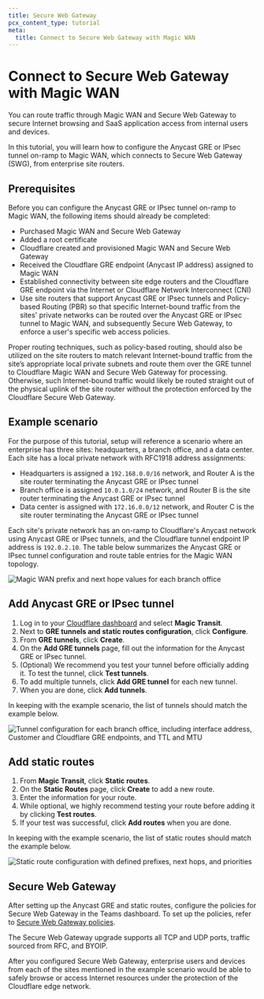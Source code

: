```yaml
---
title: Secure Web Gateway
pcx_content_type: tutorial
meta:
  title: Connect to Secure Web Gateway with Magic WAN
---
```


# Connect to Secure Web Gateway with Magic WAN

You can route traffic through Magic WAN and Secure Web Gateway to secure Internet browsing and SaaS application access from internal users and devices.

In this tutorial, you will learn how to configure the Anycast GRE or IPsec tunnel on-ramp to Magic WAN, which connects to Secure Web Gateway (SWG), from enterprise site routers.

## Prerequisites

Before you can configure the Anycast GRE or IPsec tunnel on-ramp to Magic WAN, the following items should already be completed:

- Purchased Magic WAN and Secure Web Gateway
- Added a root certificate
- Cloudflare created and provisioned Magic WAN and Secure Web Gateway
- Received the Cloudflare GRE endpoint (Anycast IP address) assigned to Magic WAN
- Established connectivity between site edge routers and the Cloudflare GRE endpoint via the Internet or Cloudflare Network Interconnect (CNI)
- Use site routers that support Anycast GRE or IPsec tunnels and Policy-based Routing (PBR) so that specific Internet-bound traffic from the sites' private networks can be routed over the Anycast GRE or IPsec tunnel to Magic WAN, and subsequently Secure Web Gateway, to enforce a user's specific web access policies.

Proper routing techniques, such as policy-based routing, should also be utilized on the site routers to match relevant Internet-bound traffic from the site’s appropriate local private subnets and route them over the GRE tunnel to Cloudflare Magic WAN and Secure Web Gateway for processing. Otherwise, such Internet-bound traffic would likely be routed straight out of the physical uplink of the site router without the protection enforced by the Cloudflare Secure Web Gateway.

## Example scenario

For the purpose of this tutorial, setup will reference a scenario where an enterprise has three sites: headquarters, a branch office, and a data center. Each site has a local private network with RFC1918 address assignments:

- Headquarters is assigned a `192.168.0.0/16` network, and Router A is the site router terminating the Anycast GRE or IPsec tunnel
- Branch office is assigned `10.0.1.0/24` network, and Router B is the site router terminating the Anycast GRE or IPsec tunnel
- Data center is assigned with `172.16.0.0/12` network, and Router C is the site router terminating the Anycast GRE or IPsec tunnel

Each site's private network has an on-ramp to Cloudflare's Anycast network using Anycast GRE or IPsec tunnels, and the Cloudflare tunnel endpoint IP address is `192.0.2.10`. The table below summarizes the Anycast GRE or IPsec tunnel configuration and route table entries for the Magic WAN topology.

![Magic WAN prefix and next hope values for each branch office](/magic-wan/static/tunnel-config-values.png)

## Add Anycast GRE or IPsec tunnel

1.  Log in to your [Cloudflare dashboard](https://dash.cloudflare.com) and select **Magic Transit**.
2.  Next to **GRE tunnels and static routes configuration**, click **Configure**.
3.  From **GRE tunnels**, click **Create**.
4.  On the **Add GRE tunnels** page, fill out the information for the Anycast GRE or IPsec tunnel.
5.  (Optional) We recommend you test your tunnel before officially adding it. To test the tunnel, click **Test tunnels**.
6.  To add multiple tunnels, click **Add GRE tunnel** for each new tunnel.
7.  When you are done, click **Add tunnels**.

In keeping with the example scenario, the list of tunnels should match the example below.

![Tunnel configuration for each branch office, including interface address, Customer and Cloudflare GRE endpoints, and TTL and MTU](/magic-wan/static/gre-tunnel-values.png)

## Add static routes

1.  From **Magic Transit**, click **Static routes**.
2.  On the **Static Routes** page, click **Create** to add a new route.
3.  Enter the information for your route.
4.  While optional, we highly recommend testing your route before adding it by clicking **Test routes**.
5.  If your test was successful, click **Add routes** when you are done.

In keeping with the example scenario, the list of static routes should match the example below.

![Static route configuration with defined prefixes, next hops, and priorities](/magic-wan/static/static-route-values.png)

## Secure Web Gateway

After setting up the Anycast GRE and static routes, configure the policies for Secure Web Gateway in the Teams dashboard. To set up the policies, refer to [Secure Web Gateway policies](/cloudflare-one/policies/filtering/).

The Secure Web Gateway upgrade supports all TCP and UDP ports, traffic sourced from RFC, and BYOIP.

After you configured Secure Web Gateway, enterprise users and devices from each of the sites mentioned in the example scenario would be able to safely browse or access Internet resources under the protection of the Cloudflare edge network.
